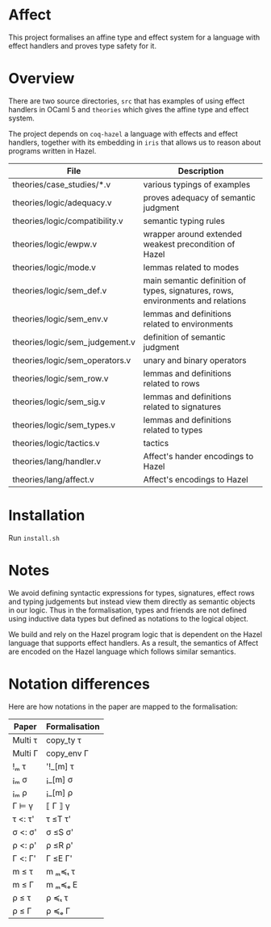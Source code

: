 # Affect

This project formalises an affine type and effect system for a language with effect handlers
and proves type safety for it.

# Overview 

There are two source directories, `src` that has examples of using effect handlers
in OCaml 5 and `theories` which gives the affine type and effect system.

The project depends on `coq-hazel` a language with effects and effect handlers,
together with its embedding in `iris` that allows us to reason about programs written in Hazel.

| File                              | Description
| --------------------------------- | -------------------------------------------------------------------------------------
| theories/case_studies/*.v         |  various typings of examples                                                       
| theories/logic/adequacy.v         |  proves adequacy of semantic judgment                                             
| theories/logic/compatibility.v    |  semantic typing rules                                                             
| theories/logic/ewpw.v             |  wrapper around extended weakest precondition of Hazel                             
| theories/logic/mode.v             |  lemmas related to modes                                                           
| theories/logic/sem_def.v          |  main semantic definition of types, signatures, rows, environments and relations   
| theories/logic/sem_env.v          |  lemmas and definitions related to environments                                    
| theories/logic/sem_judgement.v    |  definition of semantic judgment                                                   
| theories/logic/sem_operators.v    |  unary and binary operators                                                        
| theories/logic/sem_row.v          |  lemmas and definitions related to rows                                            
| theories/logic/sem_sig.v          |  lemmas and definitions related to signatures                                      
| theories/logic/sem_types.v        |  lemmas and definitions related to types                                           
| theories/logic/tactics.v          |  tactics                                                                           
| theories/lang/handler.v           |  Affect's hander encodings to Hazel                                                
| theories/lang/affect.v            |  Affect's encodings to Hazel                                                       

# Installation

Run `install.sh`

# Notes

We avoid defining syntactic expressions for types, signatures, effect rows and typing judgements but instead view them directly as semantic objects in our logic.
Thus in the formalisation, types and friends are not defined using inductive data types but defined as notations to the logical object.

We build and rely on the Hazel program logic that is dependent on the Hazel language that supports effect handlers.
As a result, the semantics of Affect are encoded on the Hazel language which follows similar semantics.

# Notation differences

Here are how notations in the paper are mapped to the formalisation: 

| Paper      | Formalisation
| ---------- | --------------
| Multi τ    | copy_ty τ
| Multi Γ    | copy_env Γ
| !ₘ τ       | '!_[m] τ 
| ¡ₘ σ       | ¡_[m] σ
| ¡ₘ ρ       | ¡_[m] ρ
| Γ ⊨ γ      | ⟦ Γ ⟧ γ
| τ <: τ'    | τ ≤T τ'
| σ <: σ'    | σ ≤S σ'
| ρ <: ρ'    | ρ ≤R ρ'
| Γ <: Γ'    | Γ ≤E Γ'
| m ≤ τ      | m ₘ≼ₜ τ 
| m ≤ Γ      | m ₘ≼ₑ E 
| ρ ≤ τ      | ρ ≼ₜ τ 
| ρ ≤ Γ      | ρ ≼ₑ Γ 
